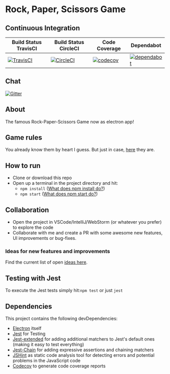 # Rock, Paper, Scissors Game
## Continuous Integration
| Build Status TravisCI  | Build Status CircleCI   | Code Coverage | Dependabot
|---|---|---|---|
|[![TravisCI](https://travis-ci.org/simonberner/rps-electron-app.svg?branch=master)](https://travis-ci.org/simonberner/rps-electron-app)|[![CircleCI](https://circleci.com/gh/simonberner/rps-electron-app.svg?style=svg)](https://circleci.com/gh/simonberner/rps-electron-app)|[![codecov](https://codecov.io/gh/simonberner/rps-electron-app/branch/master/graph/badge.svg)](https://codecov.io/gh/simonberner/rps-electron-app) |[![dependabot](https://badgen.net/dependabot/dependabot/dependabot-core/?icon=dependabot)](https://dependabot.com/)

## Chat
[![Gitter](https://badges.gitter.im/electronjsdevs/rps-electron-app.svg)](https://gitter.im/electronjsdevs/rps-electron-app?utm_source=badge&utm_medium=badge&utm_campaign=pr-badge)

## About
The famous Rock-Paper-Scissors Game now as electron app!

## Game rules
You already know them by heart I guess.
But just in case, [here](https://en.wikipedia.org/wiki/Rock%E2%80%93paper%E2%80%93scissors) they are.

## How to run
- Clone or download this repo
- Open up a terminal in the project directory and hit:
    - ``npm install`` ([What does npm install do?](https://www.stackchief.com/tutorials/npm%20install%20%7C%20how%20it%20works))
    - ``npm start`` ([What does npm start do?](https://javascript.tutorialhorizon.com/2015/08/11/what-does-npm-start-do-in-nodejs/))

## Collaboration
- Open the project in VSCode/IntelliJ/WebStorm (or whatever you prefer) to explore the code
- Collaborate with me and create a PR with some awesome new features, UI improvements or bug-fixes.

### Ideas for new features and improvements
Find the current list of open [ideas here](https://github.com/simonberner/rps-electron-app/issues).

## Testing with Jest
To execute the Jest tests simply hit:``npm test`` or just ``jest``

## Dependencies
This project contains the following devDependencies:
- [Electron](https://electronjs.org/) itself
- [Jest](https://jestjs.io/) for Testing
- [Jest-extended](https://github.com/jest-community/jest-extended) for adding additional matchers to Jest's default ones (making it easy to test everything)
- [Jest-Chain](https://github.com/mattphillips/jest-chain) for adding expressive assertions and chaining matchers
- [JSHint](https://jshint.com/) as static code analysis tool for detecting errors and potential problems in the JavaScript code
- [Codecov](https://codecov.io) to generate code coverage reports